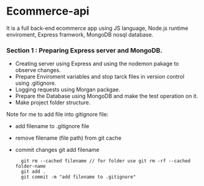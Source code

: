 # Ecommerce-api

It is a full back-end ecommerce app using JS language, Node.js runtime enviroment, Express framwork, MongoDB nosql database.

### Section 1 : Preparing Express server and MongoDB.

- Creating server using Express and using the nodemon pakage to observe changes.
- Prepare Enviroment variables and stop tarck files in version control using .gitignore.
- Logging requests using Morgan packgae.
- Prepare the Database using MongoDB and make the test operation on it.
- Make project folder structure.

Note for me to add file into gitignore file:

- add filename to .gitignore file
- remove filename (file path) from git cache
- commit changes git add filename

        git rm --cached filename // for folder use git rm -rf --cached folder-name
        git add .
        git commit -m "add filename to .gitignore"
